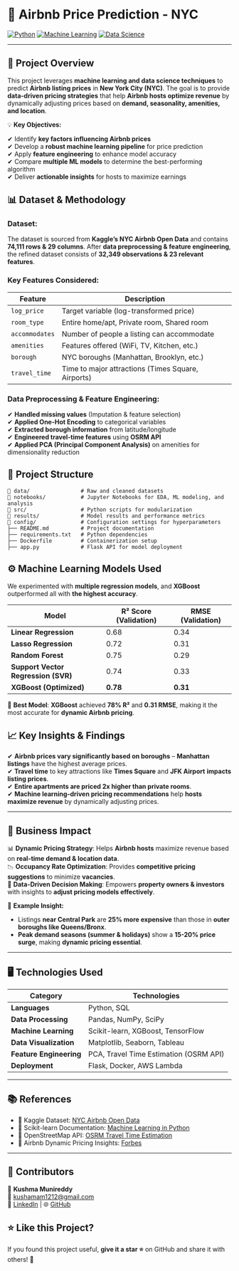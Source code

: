 # 🏡 **Airbnb Price Prediction - NYC**  

[![Python](https://img.shields.io/badge/Python-3.9-blue.svg)](https://www.python.org/) [![Machine Learning](https://img.shields.io/badge/Machine%20Learning-XGBoost-green)](https://xgboost.readthedocs.io/en/latest/) [![Data Science](https://img.shields.io/badge/Data%20Science-Pandas-orange)](https://pandas.pydata.org/)  

---

## 📌 **Project Overview**  
This project leverages **machine learning and data science techniques** to predict **Airbnb listing prices** in **New York City (NYC)**. The goal is to provide **data-driven pricing strategies** that help **Airbnb hosts optimize revenue** by dynamically adjusting prices based on **demand, seasonality, amenities, and location**.  

💡 **Key Objectives:**  

✔ Identify **key factors influencing Airbnb prices**  
✔ Develop a **robust machine learning pipeline** for price prediction  
✔ Apply **feature engineering** to enhance model accuracy  
✔ Compare **multiple ML models** to determine the best-performing algorithm  
✔ Deliver **actionable insights** for hosts to maximize earnings  



## 📊 **Dataset & Methodology**  
### **Dataset:**  
The dataset is sourced from **Kaggle’s NYC Airbnb Open Data** and contains **74,111 rows & 29 columns**. After **data preprocessing & feature engineering**, the refined dataset consists of **32,349 observations & 23 relevant features**.  

### **Key Features Considered:**  
| **Feature** | **Description** |
|------------|----------------|
| `log_price` | Target variable (log-transformed price) |
| `room_type` | Entire home/apt, Private room, Shared room |
| `accommodates` | Number of people a listing can accommodate |
| `amenities` | Features offered (WiFi, TV, Kitchen, etc.) |
| `borough` | NYC boroughs (Manhattan, Brooklyn, etc.) |
| `travel_time` | Time to major attractions (Times Square, Airports) |

### **Data Preprocessing & Feature Engineering:**  
✔ **Handled missing values** (Imputation & feature selection)  
✔ **Applied One-Hot Encoding** to categorical variables  
✔ **Extracted borough information** from latitude/longitude  
✔ **Engineered travel-time features** using **OSRM API**  
✔ **Applied PCA (Principal Component Analysis)** on amenities for dimensionality reduction  


## 📁 **Project Structure**  
```
📂 data/                # Raw and cleaned datasets
📂 notebooks/           # Jupyter Notebooks for EDA, ML modeling, and analysis
📂 src/                 # Python scripts for modularization
📂 results/             # Model results and performance metrics
📂 config/              # Configuration settings for hyperparameters
├── README.md          # Project documentation
├── requirements.txt   # Python dependencies
├── Dockerfile         # Containerization setup
├── app.py             # Flask API for model deployment
```


## ⚙️ **Machine Learning Models Used**
We experimented with **multiple regression models**, and **XGBoost** outperformed all with **the highest accuracy**.

| **Model**                  | **R² Score (Validation)** | **RMSE (Validation)** |
|----------------------------|--------------------------|------------------------|
| **Linear Regression**      | 0.68                     | 0.34                   |
| **Lasso Regression**       | 0.72                     | 0.31                   |
| **Random Forest**          | 0.75                     | 0.29                   |
| **Support Vector Regression (SVR)** | 0.74           | 0.33                   |
| **XGBoost (Optimized)**    | **0.78**                 | **0.31**               |

📌 **Best Model**: **XGBoost** achieved **78% R²** and **0.31 RMSE**, making it the most accurate for **dynamic Airbnb pricing**.

## 📈 **Key Insights & Findings**
✔ **Airbnb prices vary significantly based on boroughs** – **Manhattan listings** have the highest average prices.  
✔ **Travel time** to key attractions like **Times Square** and **JFK Airport** **impacts listing prices**.  
✔ **Entire apartments are priced 2x higher than private rooms**.  
✔ **Machine learning-driven pricing recommendations** help **hosts maximize revenue** by dynamically adjusting prices.  

---

## 🚀 **Business Impact**
📊 **Dynamic Pricing Strategy**: Helps **Airbnb hosts** maximize revenue based on **real-time demand & location data**.  
📉 **Occupancy Rate Optimization**: Provides **competitive pricing suggestions** to minimize **vacancies**.  
🧠 **Data-Driven Decision Making**: Empowers **property owners & investors** with insights to **adjust pricing models effectively**.  

🔹 **Example Insight:**  
- Listings **near Central Park** are **25% more expensive** than those in **outer boroughs like Queens/Bronx**.  
- **Peak demand seasons (summer & holidays)** show a **15-20% price surge**, making **dynamic pricing essential**.  

---

## 🖥️ **Technologies Used**
| **Category**         | **Technologies** |
|----------------------|-----------------|
| **Languages**        | Python, SQL |
| **Data Processing**  | Pandas, NumPy, SciPy |
| **Machine Learning** | Scikit-learn, XGBoost, TensorFlow |
| **Data Visualization** | Matplotlib, Seaborn, Tableau |
| **Feature Engineering** | PCA, Travel Time Estimation (OSRM API) |
| **Deployment**       | Flask, Docker, AWS Lambda |

---

## 📚 **References**
- 📄 Kaggle Dataset: [NYC Airbnb Open Data](https://www.kaggle.com/datasets/dgomonov/new-york-city-airbnb-open-data)  
- 📄 Scikit-learn Documentation: [Machine Learning in Python](https://scikit-learn.org/stable/)  
- 📄 OpenStreetMap API: [OSRM Travel Time Estimation](https://wiki.openstreetmap.org/wiki/OpenRouteService)  
- 📄 Airbnb Dynamic Pricing Insights: [Forbes](https://www.forbes.com/companies/airbnb/)  

---

## 🤝 **Contributors**
👤 **Kushma Munireddy**  
📩 [kushamam1212@gmail.com](mailto:kushamam1212@gmail.com)  
🔗 [LinkedIn](http://linkedin.com/in/kushma-m-196723151) | 🌐 [GitHub](https://github.com/KushmaMunireddy)  



## ⭐ **Like this Project?**
If you found this project useful, **give it a star ⭐** on GitHub and share it with others! 🚀  
